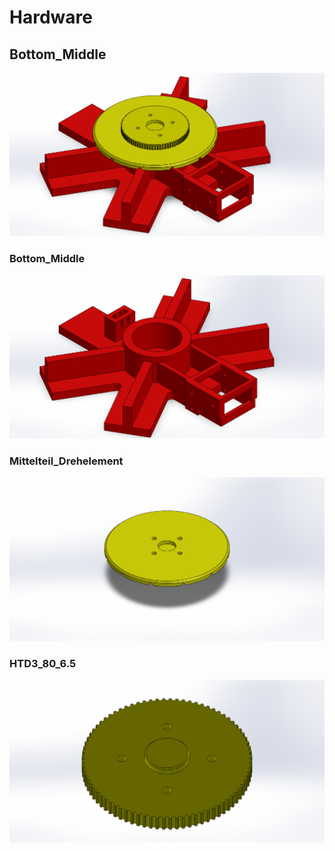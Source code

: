 # Hardware
## Bottom_Middle
![bottom_middle](./Pictures/3D-Parts/Bottom_Middle.JPG)
### Bottom_Middle
![bottom_middle](./Pictures/3D-Parts/Bottom_Middle/Bottom_Middle.JPG)
### Mittelteil_Drehelement
![bottom_middle](./Pictures/3D-Parts/Bottom_Middle/Mittelteil_Drehelement.JPG)
### HTD3_80_6.5
![bottom_middle](./Pictures/3D-Parts/Bottom_Middle/HTD3_80_6.5.JPG)
